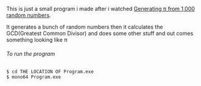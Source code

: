 This is just a small program i made after i watched
[Generating π from 1,000 random numbers](https://www.youtube.com/watch?v=RZBhSi_PwHU).

It generates a bunch of random numbers then it calculates the GCD(Greatest Common Divisor) and does some other stuff and out comes something looking like π

###### To run the program

```
$ cd THE LOCATION OF Program.exe
$ mono64 Program.exe

